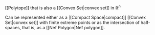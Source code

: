 [[Polytope]] that is also a [[Convex Set|convex set]] in $\mathbb{R}^n$

Can be represented either as a [[Compact Space|compact]] [[Convex Set|convex set]] with finite extreme points or as the intersection of half-spaces, that is, as a [[Nef Polygon|Nef polygon]].